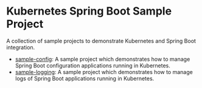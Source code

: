 Kubernetes Spring Boot Sample Project
=====================================

A collection of sample projects to demonstrate Kubernetes and Spring Boot integration.

* [sample-config]: A sample project which demonstrates how to manage Spring Boot configuration applications running in Kubernetes.
* [sample-logging]: A sample project which demonstrates how to manage logs of Spring Boot applications running in Kubernetes.

[sample-config]: sample-config
[sample-logging]: sample-logging
